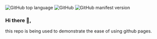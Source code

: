 ![GitHub top language](https://img.shields.io/github/languages/top/MUBSc032423/MUBSc032423) ![GitHub](https://img.shields.io/github/license/MUBSc032423/MUBSc032423)
![GitHub manifest version](https://img.shields.io/github/manifest-json/v/MUBSc032423/MUBSc032423)
### Hi there 👋, 

this repo is being used to demonstrate the ease of using github pages. 

<!--
**MUBSc032423/MUBSc032423** is a ✨ _special_ ✨ repository because its `README.md` (this file) appears on your GitHub profile.

Here are some ideas to get you started:

- 🔭 I’m currently working on ...
- 🌱 I’m currently learning ...
- 👯 I’m looking to collaborate on ...
- 🤔 I’m looking for help with ...
- 💬 Ask me about ...
- 📫 How to reach me: ...
- 😄 Pronouns: ...
- ⚡ Fun fact: ...
-->
